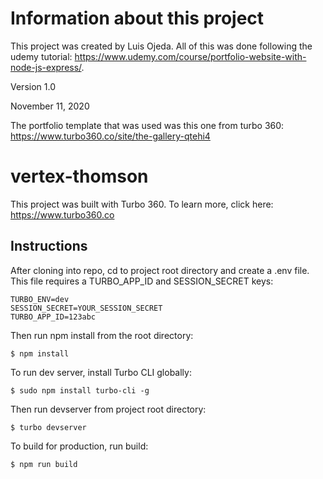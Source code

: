 # Information about this project

This project was created by Luis Ojeda. All of this was done following the udemy tutorial: https://www.udemy.com/course/portfolio-website-with-node-js-express/.

Version 1.0

November 11, 2020

The portfolio template that was used was this one from turbo 360: https://www.turbo360.co/site/the-gallery-qtehi4

# vertex-thomson

This project was built with Turbo 360. To learn more, click here: https://www.turbo360.co


## Instructions
After cloning into repo, cd to project root directory and create a .env file. This file requires a TURBO_APP_ID and SESSION_SECRET keys:

```
TURBO_ENV=dev
SESSION_SECRET=YOUR_SESSION_SECRET
TURBO_APP_ID=123abc
```

Then run npm install from the root directory:

```
$ npm install
```

To run dev server, install Turbo CLI globally:

```
$ sudo npm install turbo-cli -g
```

Then run devserver from project root directory:

```
$ turbo devserver
```

To build for production, run build:

```
$ npm run build
```

